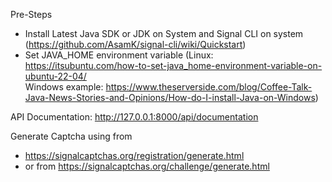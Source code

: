Pre-Steps

 - Install Latest Java SDK or JDK on System and Signal CLI on system (https://github.com/AsamK/signal-cli/wiki/Quickstart)
 - Set JAVA_HOME environment variable 
 (Linux: https://itsubuntu.com/how-to-set-java_home-environment-variable-on-ubuntu-22-04/  
 Windows example: https://www.theserverside.com/blog/Coffee-Talk-Java-News-Stories-and-Opinions/How-do-I-install-Java-on-Windows)



 API Documentation: http://127.0.0.1:8000/api/documentation

Generate Captcha using from 
- https://signalcaptchas.org/registration/generate.html
- or from https://signalcaptchas.org/challenge/generate.html
